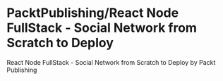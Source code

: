 # PacktPublishing/React Node FullStack - Social Network from Scratch to Deploy
 React Node FullStack - Social Network from Scratch to Deploy by Packt Publishing
